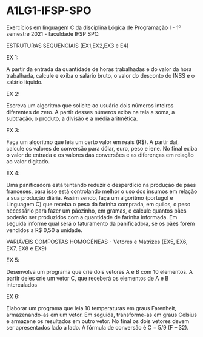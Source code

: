 # A1LG1-IFSP-SPO
Exercícios em linguagem C da disciplina Lógica de Programação I - 1º semestre 2021 - faculdade IFSP SPO.

ESTRUTURAS SEQUENCIAIS (EX1,EX2,EX3 e E4)

EX 1:

A partir da entrada da quantidade de horas trabalhadas e do valor da hora trabalhada, calcule e exiba o salário bruto, o valor do desconto do INSS e o salário líquido.

EX 2:

Escreva um algoritmo que solicite ao usuário dois números inteiros diferentes de zero. A partir desses números exiba na tela a soma, a subtração, o produto, a divisão e a média aritmética. 

EX 3: 

Faça um algoritmo que leia um certo valor em reais (R$). A partir daí, calcule os valores de conversão para dólar, euro, peso e iene. No final exiba o valor de entrada e os valores das conversões e as diferenças em relação ao valor digitado.

EX 4:

Uma panificadora está tentando reduzir o desperdício na produção de pães franceses, para isso está controlando melhor o uso dos insumos em relação a sua produção diária. 
Assim sendo, faça um algoritmo (portugol e Linguagem C) que receba o peso da farinha comprada, em quilos, o peso necessário para fazer um pãozinho, em gramas, e calcule quantos pães poderão ser produzidos com a quantidade de farinha informada. Em seguida informe qual será o faturamento da panificadora, se os pães forem vendidos a R$ 0,50 a unidade. 

VARIÁVEIS COMPOSTAS HOMOGÊNEAS - Vetores e Matrizes (EX5, EX6, EX7, EX8 e EX9)

EX 5:

Desenvolva um programa que crie dois vetores A e B com 10 elementos. A partir deles crie um vetor C, que receberá os elementos de A e B intercalados

EX 6:

Elaborar um programa que leia 10 temperaturas em graus Farenheit, armazenando-as em um vetor. Em seguida, transforme-as em graus Celsius e armazene os resultados em outro vetor. No final os dois vetores devem ser apresentados lado a lado. A fórmula de conversão é C = 5/9 (F – 32).
